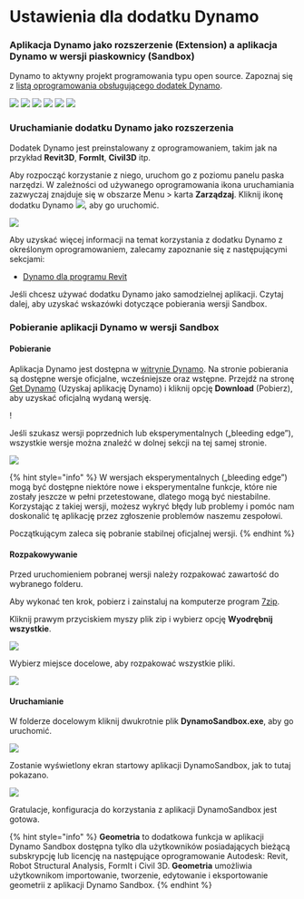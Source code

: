 # Ustawienia dla dodatku Dynamo

### Aplikacja Dynamo jako rozszerzenie (Extension) a aplikacja Dynamo w wersji piaskownicy (Sandbox)

Dynamo to aktywny projekt programowania typu open source. Zapoznaj się z [listą oprogramowania obsługującego dodatek Dynamo](http://dynamobim.org/download/).

![](images/setupfordynamo-dynamorevit.png) ![](images/setupfordynamo-dynamocivil3D.png) ![](images/setupfordynamo-dynamoaliasdesign.png) ![](images/setupfordynamo-dynamoformit.png) ![](images/setupfordynamo-dynamoadvancesteel.png) ![](images/setupfordynamo-dynamorobotstructuralanalysis.png)

### Uruchamianie dodatku Dynamo jako rozszerzenia

Dodatek Dynamo jest preinstalowany z oprogramowaniem, takim jak na przykład **Revit3D**, **FormIt**, **Civil3D** itp.

Aby rozpocząć korzystanie z niego, uruchom go z poziomu panelu paska narzędzi. W zależności od używanego oprogramowania ikona uruchamiania zazwyczaj znajduje się w obszarze Menu > karta **Zarządzaj**. Kliknij ikonę dodatku Dynamo ![](images/dynamoCore-halfSize.png), aby go uruchomić.

![](images/launchdynamofromrevit.jpg)

Aby uzyskać więcej informacji na temat korzystania z dodatku Dynamo z określonym oprogramowaniem, zalecamy zapoznanie się z następującymi sekcjami:

* [Dynamo dla programu Revit](../7\_dynamo\_for\_revit/)

Jeśli chcesz używać dodatku Dynamo jako samodzielnej aplikacji. Czytaj dalej, aby uzyskać wskazówki dotyczące pobierania wersji Sandbox.

### Pobieranie aplikacji Dynamo w wersji Sandbox

#### Pobieranie

Aplikacja Dynamo jest dostępna w [witrynie Dynamo](http://dynamobim.com). Na stronie pobierania są dostępne wersje oficjalne, wcześniejsze oraz wstępne. Przejdź na stronę [Get Dynamo](http://dynamobim.org/download/) (Uzyskaj aplikację Dynamo) i kliknij opcję **Download** (Pobierz), aby uzyskać oficjalną wydaną wersję.

\![](<images/dynamo-sandbox(1) (1).png>)

Jeśli szukasz wersji poprzednich lub eksperymentalnych („bleeding edge”), wszystkie wersje można znaleźć w dolnej sekcji na tej samej stronie.

![](images/DynamoSandboxAllbuilds.jpg)

{% hint style="info" %} W wersjach eksperymentalnych („bleeding edge”) mogą być dostępne niektóre nowe i eksperymentalne funkcje, które nie zostały jeszcze w pełni przetestowane, dlatego mogą być niestabilne. Korzystając z takiej wersji, możesz wykryć błędy lub problemy i pomóc nam doskonalić tę aplikację przez zgłoszenie problemów naszemu zespołowi.

Początkującym zaleca się pobranie stabilnej oficjalnej wersji. {% endhint %}

#### Rozpakowywanie

Przed uruchomieniem pobranej wersji należy rozpakować zawartość do wybranego folderu.

Aby wykonać ten krok, pobierz i zainstaluj na komputerze program [7zip](https://www.7-zip.org/download.html).

Kliknij prawym przyciskiem myszy plik zip i wybierz opcję **Wyodrębnij wszystkie**.

![](images/02-03Extractzipfile.jpg)

Wybierz miejsce docelowe, aby rozpakować wszystkie pliki.

![](images/02-04Extractdestinationfolder.jpg)

#### Uruchamianie

W folderze docelowym kliknij dwukrotnie plik **DynamoSandbox.exe**, aby go uruchomić.

![](images/02-05Dynamoexe.jpg)

Zostanie wyświetlony ekran startowy aplikacji DynamoSandbox, jak to tutaj pokazano.

![](images/02-06Dynamostartupscreen.jpg)

Gratulacje, konfiguracja do korzystania z aplikacji DynamoSandbox jest gotowa.

{% hint style="info" %} **Geometria** to dodatkowa funkcja w aplikacji Dynamo Sandbox dostępna tylko dla użytkowników posiadających bieżącą subskrypcję lub licencję na następujące oprogramowanie Autodesk: Revit, Robot Structural Analysis, FormIt i Civil 3D. **Geometria** umożliwia użytkownikom importowanie, tworzenie, edytowanie i eksportowanie geometrii z aplikacji Dynamo Sandbox. {% endhint %}
